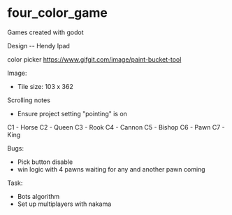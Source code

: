 # four_color_game
 Games created with godot


Design -- Hendy
Ipad

color picker
https://www.gifgit.com/image/paint-bucket-tool


Image:
- Tile
size: 103 x 362


Scrolling
notes
- Ensure project setting "pointing" is on


C1 - Horse
C2 - Queen
C3 - Rook
C4 - Cannon
C5 - Bishop
C6 - Pawn
C7 - King


Bugs:
- Pick button disable
- win logic with 4 pawns waiting for any and another pawn coming



Task:
- Bots algorithm
- Set up multiplayers with nakama